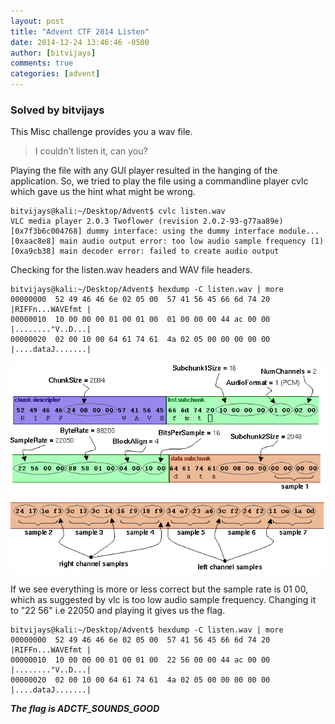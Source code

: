 ```yaml
---
layout: post
title: "Advent CTF 2014 Listen"
date: 2014-12-24 13:46:46 -0500
author: [bitvijays]
comments: true
categories: [advent]
---
```


### Solved by bitvijays

This Misc challenge provides you a wav file.

>I couldn't listen it, can you?

Playing the file with any GUI player resulted in the hanging of the application. So, we tried to play the file using a commandline player cvlc which gave us the hint what might be wrong.
``` plain
bitvijays@kali:~/Desktop/Advent$ cvlc listen.wav 
VLC media player 2.0.3 Twoflower (revision 2.0.2-93-g77aa89e)
[0x7f3b6c004768] dummy interface: using the dummy interface module...
[0xaac8e8] main audio output error: too low audio sample frequency (1)
[0xa9cb38] main decoder error: failed to create audio output
```
Checking for the listen.wav headers and WAV file headers.

```
bitvijays@kali:~/Desktop/Advent$ hexdump -C listen.wav | more 
00000000  52 49 46 46 6e 02 05 00  57 41 56 45 66 6d 74 20  |RIFFn...WAVEfmt |
00000010  10 00 00 00 01 00 01 00  01 00 00 00 44 ac 00 00  |........"V..D...|
00000020  02 00 10 00 64 61 74 61  4a 02 05 00 00 00 00 00  |....dataJ.......|
```

![](/images/2014/advent/wave-bytes.gif)

If we see everything is more or less correct but the sample rate is 01 00, which as suggested by vlc is too low audio sample frequency. Changing it to "22 56" i.e 22050 and playing it gives us the flag.
```
bitvijays@kali:~/Desktop/Advent$ hexdump -C listen.wav | more 
00000000  52 49 46 46 6e 02 05 00  57 41 56 45 66 6d 74 20  |RIFFn...WAVEfmt |
00000010  10 00 00 00 01 00 01 00  22 56 00 00 44 ac 00 00  |........"V..D...|
00000020  02 00 10 00 64 61 74 61  4a 02 05 00 00 00 00 00  |....dataJ.......|
```

***The flag is ADCTF_SOUNDS_GOOD***
